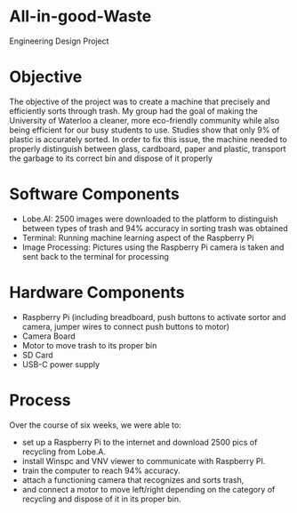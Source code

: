 # All-in-good-Waste
Engineering Design Project 

# Objective 
The objective of the project was to create a machine that precisely and efficiently sorts through trash. My group had the goal of making the University of Waterloo a cleaner, more eco-friendly community while also being efficient for our busy students to use.
Studies show that only 9% of plastic is accurately sorted. In order to fix this issue, the machine needed to properly distinguish between glass, cardboard, paper and plastic, transport the garbage to its correct bin and dispose of it properly

# Software Components
- Lobe.AI: 2500 images were downloaded to the platform to distinguish between types of trash and 94% accuracy in sorting trash was obtained
- Terminal: Running machine learning aspect of the Raspberry Pi
- Image Processing: Pictures using the Raspberry Pi camera is taken and sent back to the terminal for processing

# Hardware Components 
- Raspberry Pi (including breadboard, push buttons to activate sortor and camera, jumper wires to connect push buttons to motor)
- Camera Board 
- Motor to move trash to its proper bin
- SD Card
- USB-C power supply

# Process
Over the course of six weeks, we were able to: 
- set up a Raspberry Pi to the internet and download 2500 pics of recycling from Lobe.A. 
- install Winspc and VNV viewer to communicate with Raspberry PI. 
- train the computer to reach 94% accuracy.
- attach a functioning camera that recognizes and sorts trash,
- and connect a motor to move left/right depending on the category of recycling and dispose of it in its proper bin.
